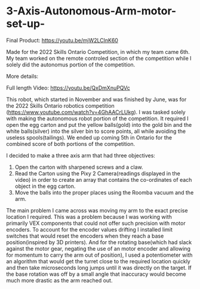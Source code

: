 # 3-Axis-Autonomous-Arm-motor-set-up-

Final Product: https://youtu.be/mjW2LClnK60

Made for the 2022 Skills Ontario Competition, in which my team came 6th. My team worked on the remote controled section of the competition while I solely did the autonomus portion of the competition.

More details:

Full length Video: https://youtu.be/QxDmXnuPQVc

This robot, which started in November and was finished by June, was for the 2022 Skills Ontario robotics competition (https://www.youtube.com/watch?v=4GhAACrLUkg). I was tasked solely with making the autonomous robot portion of the competition. It required I open the egg carton and put the yellow balls(gold) into the gold bin and the white balls(silver) into the silver bin to score points, all while avoiding the useless spools(tailings). We ended up coming 5th in Ontario for the combined score of both portions of the competition.

I decided to make a three axis arm that had three objectives:

1. Open the carton with sharpened screws and a claw.
2. Read the Carton using the Pixy 2 Camera(readings displayed in the video) in order to create an array that contains the co-ordinates of each object in the egg carton.
3. Move the balls into the proper places using the Roomba vacuum and the arm.

The main problem I came across was moving my arm to the exact precise location I required. This was a problem because I was working with primarily VEX components that could not offer such precision with motor encoders. To account for the encoder values drifting I installed limit switches that would reset the encoders when they reach a base position(inspired by 3D printers). And for the rotating base(which had slack against the motor gear, negating the use of an motor encoder and allowing for momentum to carry the arm out of position), I used a potentiometer with an algorithm that would get the turret close to the required location quickly and then take microseconds long jumps until it was directly on the target. If the base rotation was off by a small angle that inaccuracy would become much more drastic as the arm reached out.
